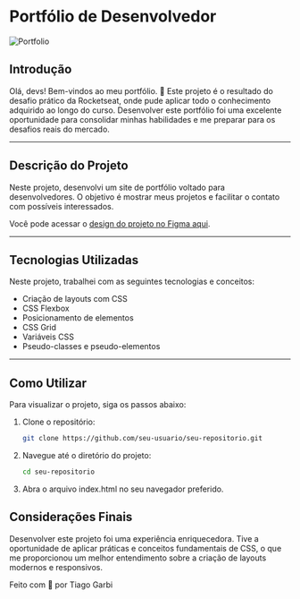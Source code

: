 # Portfólio de Desenvolvedor

![Portfolio](portfolio/assets/images/127.0.0.1_5500_portfolio_index.html.png)

## Introdução

Olá, devs! Bem-vindos ao meu portfólio. 🚀
Este projeto é o resultado do desafio prático da Rocketseat, onde pude aplicar todo o conhecimento adquirido ao longo do curso. Desenvolver este portfólio foi uma excelente oportunidade para consolidar minhas habilidades e me preparar para os desafios reais do mercado.

---

## Descrição do Projeto

Neste projeto, desenvolvi um site de portfólio voltado para desenvolvedores. O objetivo é mostrar meus projetos e facilitar o contato com possíveis interessados.

Você pode acessar o [design do projeto no Figma aqui](https://www.figma.com/community/file/1387080701963671866/portfolio-dev).

---

## Tecnologias Utilizadas

Neste projeto, trabalhei com as seguintes tecnologias e conceitos:

- Criação de layouts com CSS
- CSS Flexbox
- Posicionamento de elementos
- CSS Grid
- Variáveis CSS
- Pseudo-classes e pseudo-elementos

---

## Como Utilizar

Para visualizar o projeto, siga os passos abaixo:

1. Clone o repositório:
   ```bash
   git clone https://github.com/seu-usuario/seu-repositorio.git

2. Navegue até o diretório do projeto:

    ```bash
    cd seu-repositorio
    ```

3. Abra o arquivo index.html no seu navegador preferido.

## Considerações Finais

Desenvolver este projeto foi uma experiência enriquecedora. Tive a oportunidade de aplicar práticas e conceitos fundamentais de CSS, o que me proporcionou um melhor entendimento sobre a criação de layouts modernos e responsivos.

Feito com 💜 por Tiago Garbi
